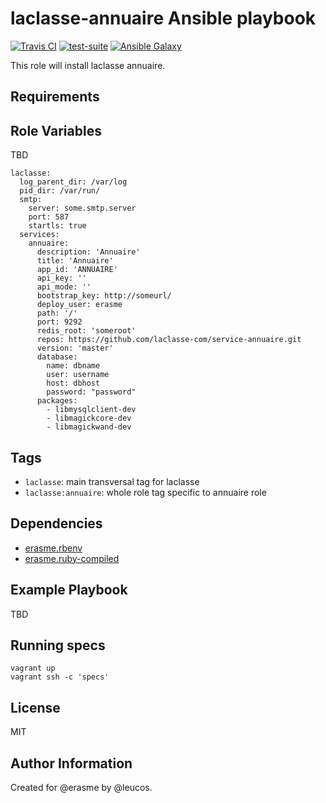 laclasse-annuaire Ansible playbook
==================================

[![Travis CI](http://img.shields.io/travis/erasme/ansible-laclasse-annuaire.svg?style=flat)](http://travis-ci.org/erasme/ansible-laclasse-annuaire)
[![test-suite](http://img.shields.io/badge/ansible--roles--specs-ansible--laclasse--annuaire-blue.svg?style=flat)](https://github.com/erasme/ansible-roles-specs/tree/master/ansible-laclasse-annuaire/)
[![Ansible
Galaxy](http://img.shields.io/badge/galaxy-erasme.laclasse--annuaire-660198.svg?style=flat)](https://galaxy.ansible.com/list#/roles/3025)

This role will install laclasse annuaire.

Requirements
------------



Role Variables
--------------

TBD

    laclasse:
      log_parent_dir: /var/log
      pid_dir: /var/run/
      smtp:
        server: some.smtp.server
        port: 587
        startls: true
      services:
        annuaire: 
          description: 'Annuaire'
          title: 'Annuaire'
          app_id: 'ANNUAIRE'
          api_key: ''
          api_mode: ''
          bootstrap_key: http://someurl/
          deploy_user: erasme
          path: '/'
          port: 9292
          redis_root: 'someroot'
          repos: https://github.com/laclasse-com/service-annuaire.git
          version: 'master'
          database:
            name: dbname
            user: username
            host: dbhost
            password: "password"
          packages:
            - libmysqlclient-dev
            - libmagickcore-dev
            - libmagickwand-dev

Tags
----

  - `laclasse`: main transversal tag for laclasse
  - `laclasse:annuaire`: whole role tag specific to annuaire role

Dependencies
------------

  - [erasme.rbenv](https://github.com/erasme/ansible-rbenv)
  - [erasme.ruby-compiled](https://github.com/erasme/ansible-ruby-compiled)

Example Playbook
----------------

TBD

Running specs
-------------

    vagrant up
    vagrant ssh -c 'specs'

License
-------

MIT

Author Information
------------------

Created for @erasme by @leucos.

